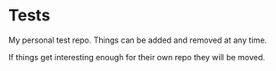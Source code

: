 # Tests
My personal test repo. Things can be added and removed at any time.

If things get interesting enough for their own repo they will be moved.
